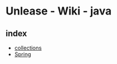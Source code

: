 # Unlease - Wiki - java


## index

* [collections](collections/readme.md)
* [Spring](spring/readme.md)
